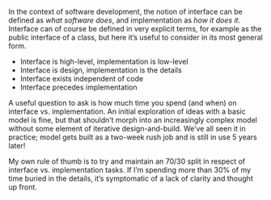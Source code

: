 In the context of software development, the notion of interface can be defined as *what software does*, and implementation as *how it does it*. Interface can of course be defined in very explicit terms, for example as the public interface of a class, but here it’s useful to consider in its most general form.

- Interface is high-level, implementation is low-level
- Interface is design, implementation is the details
- Interface exists independent of code
- Interface precedes implementation

A useful question to ask is how much time you spend (and when) on interface vs. implementation. An initial exploration of ideas with a basic model is fine, but that shouldn’t morph into an increasingly complex model without some element of iterative design-and-build. We’ve all seen it in practice; model gets built as a two-week rush job and is still in use 5 years later!

My own rule of thumb is to try and maintain an 70/30 split in respect of interface vs. implementation tasks. If I’m spending more than 30% of my time buried in the details, it’s symptomatic of a lack of clarity and thought up front.

